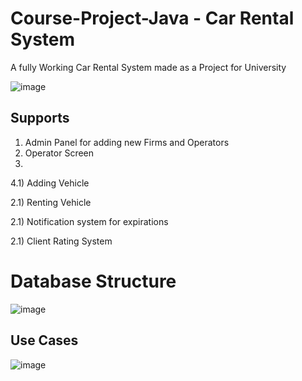 # Course-Project-Java - Car Rental System

A fully Working Car Rental System made as a Project for University 

![image](https://user-images.githubusercontent.com/29221743/168470739-2f131103-99b1-4ea3-8460-287621a8390b.png)

## Supports

1) Admin Panel for adding new Firms and Operators
2) Operator Screen
3) 
4.1) Adding Vehicle

2.1) Renting Vehicle

2.1) Notification system for expirations

2.1) Client Rating System

# Database Structure 
![image](https://user-images.githubusercontent.com/29221743/168470836-1ccb83ee-9a71-4f1f-9c7e-711f71d1f1c1.png)

## Use Cases 

![image](https://user-images.githubusercontent.com/29221743/168470840-86aa8693-95e6-4cd7-be6e-04beb4bdb415.png)
